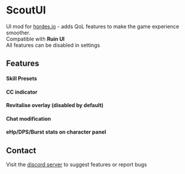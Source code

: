 # ScoutUI

UI mod for [hordes.io](https://hordes.io) - adds QoL features to make the game experience smoother.  
Compatible with **Ruin UI**  
All features can be disabled in settings  

## Features

#### Skill Presets
#### CC indicator
#### Revitalise overlay (disabled by default)
#### Chat modification
#### eHp/DPS/Burst stats on character panel

## Contact

Visit the [discord server](https://discord.gg/MFyd7WRYHF) to suggest features or report bugs